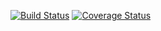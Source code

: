 [![Build Status](https://travis-ci.com/gracelungu/show_time_front_end.svg?branch=develop)](https://travis-ci.com/gracelungu/show_time_front_end)
[![Coverage Status](https://coveralls.io/repos/github/gracelungu/show-time/badge.svg?branch=develop)](https://coveralls.io/github/gracelungu/show-time?branch=develop)

